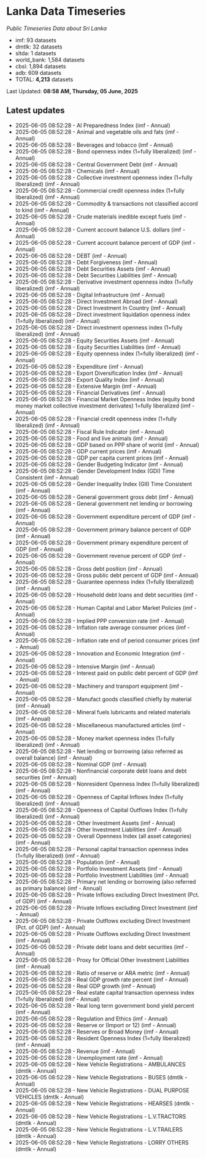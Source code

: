 # Lanka Data Timeseries
*Public Timeseries Data about Sri Lanka*

* imf: 93 datasets
* dmtlk: 32 datasets
* sltda: 1 datasets
* world_bank: 1,584 datasets
* cbsl: 1,894 datasets
* adb: 609 datasets
* TOTAL: **4,213** datasets

Last Updated: **08:58 AM, Thursday, 05 June, 2025**

## Latest updates

* 2025-06-05 08:52:28 - AI Preparedness Index (imf - Annual)
* 2025-06-05 08:52:28 - Animal and vegetable oils and fats (imf - Annual)
* 2025-06-05 08:52:28 - Beverages and tobacco (imf - Annual)
* 2025-06-05 08:52:28 - Bond openness index (1=fully liberalized) (imf - Annual)
* 2025-06-05 08:52:28 - Central Government Debt (imf - Annual)
* 2025-06-05 08:52:28 - Chemicals (imf - Annual)
* 2025-06-05 08:52:28 - Collective investment openness index (1=fully liberalized) (imf - Annual)
* 2025-06-05 08:52:28 - Commercial credit openness index (1=fully liberalized) (imf - Annual)
* 2025-06-05 08:52:28 - Commodity & transactions not classified accord to kind (imf - Annual)
* 2025-06-05 08:52:28 - Crude materials inedible except fuels (imf - Annual)
* 2025-06-05 08:52:28 - Current account balance U.S. dollars (imf - Annual)
* 2025-06-05 08:52:28 - Current account balance percent of GDP (imf - Annual)
* 2025-06-05 08:52:28 - DEBT (imf - Annual)
* 2025-06-05 08:52:28 - Debt Forgiveness (imf - Annual)
* 2025-06-05 08:52:28 - Debt Securities Assets (imf - Annual)
* 2025-06-05 08:52:28 - Debt Securities Liabilities (imf - Annual)
* 2025-06-05 08:52:28 - Derivative investment openness index (1=fully liberalized) (imf - Annual)
* 2025-06-05 08:52:28 - Digital Infrastructure (imf - Annual)
* 2025-06-05 08:52:28 - Direct Investment Abroad (imf - Annual)
* 2025-06-05 08:52:28 - Direct Investment In Country (imf - Annual)
* 2025-06-05 08:52:28 - Direct investment liquidation openness index (1=fully liberalized) (imf - Annual)
* 2025-06-05 08:52:28 - Direct investment openness index (1=fully liberalized) (imf - Annual)
* 2025-06-05 08:52:28 - Equity Securities Assets (imf - Annual)
* 2025-06-05 08:52:28 - Equity Securities Liabilities (imf - Annual)
* 2025-06-05 08:52:28 - Equity openness index (1=fully liberalized) (imf - Annual)
* 2025-06-05 08:52:28 - Expenditure (imf - Annual)
* 2025-06-05 08:52:28 - Export Diversification Index (imf - Annual)
* 2025-06-05 08:52:28 - Export Quality Index (imf - Annual)
* 2025-06-05 08:52:28 - Extensive Margin (imf - Annual)
* 2025-06-05 08:52:28 - Financial Derivatives (imf - Annual)
* 2025-06-05 08:52:28 - Financial Market Openness Index (equity bond money market collective investment derivates) 1=fully liberalized (imf - Annual)
* 2025-06-05 08:52:28 - Financial credit openness index (1=fully liberalized) (imf - Annual)
* 2025-06-05 08:52:28 - Fiscal Rule Indicator (imf - Annual)
* 2025-06-05 08:52:28 - Food and live animals (imf - Annual)
* 2025-06-05 08:52:28 - GDP based on PPP share of world (imf - Annual)
* 2025-06-05 08:52:28 - GDP current prices (imf - Annual)
* 2025-06-05 08:52:28 - GDP per capita current prices (imf - Annual)
* 2025-06-05 08:52:28 - Gender Budgeting Indicator (imf - Annual)
* 2025-06-05 08:52:28 - Gender Development Index (GDI) Time Consistent (imf - Annual)
* 2025-06-05 08:52:28 - Gender Inequality Index (GII) Time Consistent (imf - Annual)
* 2025-06-05 08:52:28 - General government gross debt (imf - Annual)
* 2025-06-05 08:52:28 - General government net lending or borrowing (imf - Annual)
* 2025-06-05 08:52:28 - Government expenditure percent of GDP (imf - Annual)
* 2025-06-05 08:52:28 - Government primary balance percent of GDP (imf - Annual)
* 2025-06-05 08:52:28 - Government primary expenditure percent of GDP (imf - Annual)
* 2025-06-05 08:52:28 - Government revenue percent of GDP (imf - Annual)
* 2025-06-05 08:52:28 - Gross debt position (imf - Annual)
* 2025-06-05 08:52:28 - Gross public debt percent of GDP (imf - Annual)
* 2025-06-05 08:52:28 - Guarantee openness index (1=fully liberalized) (imf - Annual)
* 2025-06-05 08:52:28 - Household debt loans and debt securities (imf - Annual)
* 2025-06-05 08:52:28 - Human Capital and Labor Market Policies (imf - Annual)
* 2025-06-05 08:52:28 - Implied PPP conversion rate (imf - Annual)
* 2025-06-05 08:52:28 - Inflation rate average consumer prices (imf - Annual)
* 2025-06-05 08:52:28 - Inflation rate end of period consumer prices (imf - Annual)
* 2025-06-05 08:52:28 - Innovation and Economic Integration (imf - Annual)
* 2025-06-05 08:52:28 - Intensive Margin (imf - Annual)
* 2025-06-05 08:52:28 - Interest paid on public debt percent of GDP (imf - Annual)
* 2025-06-05 08:52:28 - Machinery and transport equipment (imf - Annual)
* 2025-06-05 08:52:28 - Manufact goods classified chiefly by material (imf - Annual)
* 2025-06-05 08:52:28 - Mineral fuels lubricants and related materials (imf - Annual)
* 2025-06-05 08:52:28 - Miscellaneous manufactured articles (imf - Annual)
* 2025-06-05 08:52:28 - Money market openness index (1=fully liberalized) (imf - Annual)
* 2025-06-05 08:52:28 - Net lending or borrowing (also referred as overall balance) (imf - Annual)
* 2025-06-05 08:52:28 - Nominal GDP (imf - Annual)
* 2025-06-05 08:52:28 - Nonfinancial corporate debt loans and debt securities (imf - Annual)
* 2025-06-05 08:52:28 - Nonresident Openness Index (1=fully liberalized) (imf - Annual)
* 2025-06-05 08:52:28 - Openness of Capital Inflows Index (1=fully liberalized) (imf - Annual)
* 2025-06-05 08:52:28 - Openness of Capital Outflows Index (1=fully liberalized) (imf - Annual)
* 2025-06-05 08:52:28 - Other Investment Assets (imf - Annual)
* 2025-06-05 08:52:28 - Other Investment Liabilities (imf - Annual)
* 2025-06-05 08:52:28 - Overall Openness Index (all asset categories) (imf - Annual)
* 2025-06-05 08:52:28 - Personal capital transaction openness index (1=fully liberalized) (imf - Annual)
* 2025-06-05 08:52:28 - Population (imf - Annual)
* 2025-06-05 08:52:28 - Portfolio Investment Assets (imf - Annual)
* 2025-06-05 08:52:28 - Portfolio Investment Liabilities (imf - Annual)
* 2025-06-05 08:52:28 - Primary net lending or borrowing (also referred as primary balance) (imf - Annual)
* 2025-06-05 08:52:28 - Private Inflows excluding Direct Investment (Pct. of GDP) (imf - Annual)
* 2025-06-05 08:52:28 - Private Inflows excluding Direct Investment (imf - Annual)
* 2025-06-05 08:52:28 - Private Outflows excluding Direct Investment (Pct. of GDP) (imf - Annual)
* 2025-06-05 08:52:28 - Private Outflows excluding Direct Investment (imf - Annual)
* 2025-06-05 08:52:28 - Private debt loans and debt securities (imf - Annual)
* 2025-06-05 08:52:28 - Proxy for Official Other Investment Liabilities (imf - Annual)
* 2025-06-05 08:52:28 - Ratio of reserve or ARA metric (imf - Annual)
* 2025-06-05 08:52:28 - Real GDP growth rate percent (imf - Annual)
* 2025-06-05 08:52:28 - Real GDP growth (imf - Annual)
* 2025-06-05 08:52:28 - Real estate capital transaction openness index (1=fully liberalized) (imf - Annual)
* 2025-06-05 08:52:28 - Real long term government bond yield percent (imf - Annual)
* 2025-06-05 08:52:28 - Regulation and Ethics (imf - Annual)
* 2025-06-05 08:52:28 - Reserve or (Import or 12) (imf - Annual)
* 2025-06-05 08:52:28 - Reserves or Broad Money (imf - Annual)
* 2025-06-05 08:52:28 - Resident Openness Index (1=fully liberalized) (imf - Annual)
* 2025-06-05 08:52:28 - Revenue (imf - Annual)
* 2025-06-05 08:52:28 - Unemployment rate (imf - Annual)
* 2025-06-05 08:52:28 - New Vehicle Registrations - AMBULANCES (dmtlk - Annual)
* 2025-06-05 08:52:28 - New Vehicle Registrations - BUSES (dmtlk - Annual)
* 2025-06-05 08:52:28 - New Vehicle Registrations - DUAL PURPOSE VEHICLES (dmtlk - Annual)
* 2025-06-05 08:52:28 - New Vehicle Registrations - HEARSES (dmtlk - Annual)
* 2025-06-05 08:52:28 - New Vehicle Registrations - L.V.TRACTORS (dmtlk - Annual)
* 2025-06-05 08:52:28 - New Vehicle Registrations - L.V.TRAILERS (dmtlk - Annual)
* 2025-06-05 08:52:28 - New Vehicle Registrations - LORRY OTHERS (dmtlk - Annual)